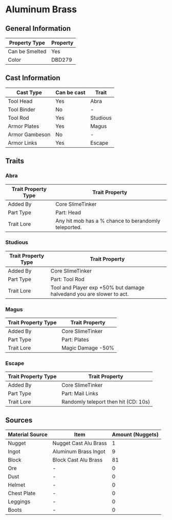 # Aluminum Brass

## General Information

| Property Type  | Property |
| -------------- | -------- |
| Can be Smelted | Yes      |
| Color          | DBD279   |

## Cast Information

| Cast Type      | Can be cast | Trait    |
| -------------- | ----------- | -------- |
| Tool Head      | Yes         | Abra     |
| Tool Binder    | No          | -        |
| Tool Rod       | Yes         | Studious |
| Armor Plates   | Yes         | Magus    |
| Armor Gambeson | No          | -        |
| Armor Links    | Yes         | Escape   |

## Traits

### Abra

| Trait Property Type | Trait Property                                       |
| ------------------- | ---------------------------------------------------- |
| Added By            | Core SlimeTinker                                     |
| Part Type           | Part: Head                                           |
| Trait Lore          | Any hit mob has a % chance to berandomly teleported. |

### Studious

| Trait Property Type | Trait Property                                                       |
| ------------------- | -------------------------------------------------------------------- |
| Added By            | Core SlimeTinker                                                     |
| Part Type           | Part: Tool Rod                                                       |
| Trait Lore          | Tool and Player exp +50% but damage halvedand you are slower to act. |

### Magus

| Trait Property Type | Trait Property    |
| ------------------- | ----------------- |
| Added By            | Core SlimeTinker  |
| Part Type           | Part: Plates      |
| Trait Lore          | Magic Damage -50% |

### Escape

| Trait Property Type | Trait Property                       |
| ------------------- | ------------------------------------ |
| Added By            | Core SlimeTinker                     |
| Part Type           | Part: Mail Links                     |
| Trait Lore          | Randomly teleport then hit (CD: 10s) |

## Sources

| Material Source | Item                  | Amount (Nuggets) |
| --------------- | --------------------- | ---------------- |
| Nugget          | Nugget Cast Alu Brass | 1                |
| Ingot           | Aluminum Brass Ingot  | 9                |
| Block           | Block Cast Alu Brass  | 81               |
| Ore             | -                     | 0                |
| Dust            | -                     | 0                |
| Helmet          | -                     | 0                |
| Chest Plate     | -                     | 0                |
| Leggings        | -                     | 0                |
| Boots           | -                     | 0                |
